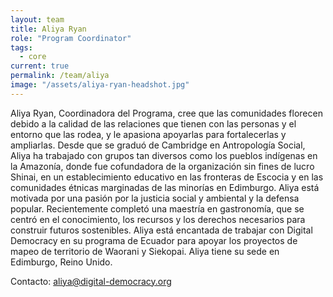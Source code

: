 ```yaml
---
layout: team
title: Aliya Ryan
role: "Program Coordinator"
tags:
  - core
current: true
permalink: /team/aliya
image: "/assets/aliya-ryan-headshot.jpg"
---
```

Aliya Ryan, Coordinadora del Programa, cree que las comunidades florecen debido a la calidad de las relaciones que tienen con las personas y el entorno que las rodea, y le apasiona apoyarlas para fortalecerlas y ampliarlas. Desde que se graduó de Cambridge en Antropología Social, Aliya ha trabajado con grupos tan diversos como los pueblos indígenas en la Amazonía, donde fue cofundadora de la organización sin fines de lucro Shinai, en un establecimiento educativo en las fronteras de Escocia y en las comunidades étnicas marginadas de las minorías en Edimburgo. Aliya está motivada por una pasión por la justicia social y ambiental y la defensa popular. Recientemente completó una maestría en gastronomía, que se centró en el conocimiento, los recursos y los derechos necesarios para construir futuros sostenibles. Aliya está encantada de trabajar con Digital Democracy en su programa de Ecuador para apoyar los proyectos de mapeo de territorio de Waorani y Siekopai. Aliya tiene su sede en Edimburgo, Reino Unido.

Contacto: [aliya@digital-democracy.org](mailto:aliya@digital-democracy.org)
